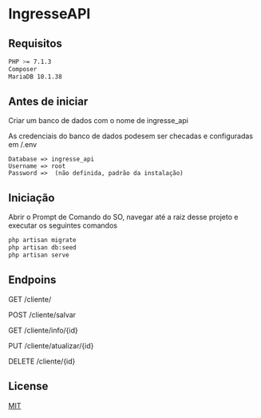 # IngresseAPI

## Requisitos

```bash
PHP >= 7.1.3
Composer
MariaDB 10.1.38
```

## Antes de iniciar

Criar um banco de dados com o nome de ingresse_api

As credenciais do banco de dados podesem ser checadas e configuradas em /.env

```
Database => ingresse_api
Username => root
Password =>  (não definida, padrão da instalação)
```

## Iniciação

Abrir o Prompt de Comando do SO, navegar até a raiz desse projeto e executar os seguintes comandos

```bash
php artisan migrate
php artisan db:seed
php artisan serve

```

## Endpoins

GET /cliente/ 

POST /cliente/salvar

GET /cliente/info/{id}

PUT /cliente/atualizar/{id}

DELETE /cliente/{id}

## License
[MIT](https://choosealicense.com/licenses/mit/)